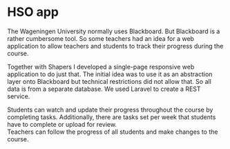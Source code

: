 <!--
  id: 2308
  slug: hso-app
  type: fortpolio
  excerpt: <p>Developed a single-page responsive web application that allows teachers and students to track their progress during a course. Used Angular as Javascript framework and Laravel to create a REST service.</p> 
  content: <p>The Wageningen University normally uses Blackboard. But Blackboard is a rather cumbersome tool. So some teachers had an idea for a web application to allow teachers and students to track their progress during the course.</p> <p>Together with Shapers I developed a single-page responsive web application to do just that. The initial idea was to use it as an abstraction layer onto Blackboard but technical restrictions did not allow that. So all data is from a separate database. We used Laravel to create a REST service.</p> <p>Students can watch and update their progress throughout the course by completing tasks. Additionally, there are tasks set per week that students have to complete or upload for review.<br /> Teachers can follow the progress of all students and make changes to the course.</p> 
  categories: javascript,framework,backend,mobile
  tags: HTML,Angular,Laravel,REST,Less
  datefrom: 2014-01-17
  dateto: 2014-03-14
  incv: true
  inportfolio: false
  clients: Shapers,Wageningen University
  collaboration: Shapers
  prizes: 
  thumbnail: HSO-App-students.png
  image: HSO-App-students.png
  images: HSO-App-mobile-login.png,HSO-App-mobile-menu.png,HSO-App-mobile-week-1.png,HSO-App-overview.png,HSO-App-profile.png,HSO-App-settings.png,HSO-App-student.png,HSO-App-students.png,HSO-App-week-1.png,HSO-App-mobile-group-tasks.png
-->

# HSO app

<p>The Wageningen University normally uses Blackboard. But Blackboard is a rather cumbersome tool. So some teachers had an idea for a web application to allow teachers and students to track their progress during the course.</p>
<p>Together with Shapers I developed a single-page responsive web application to do just that. The initial idea was to use it as an abstraction layer onto Blackboard but technical restrictions did not allow that. So all data is from a separate database. We used Laravel to create a REST service.</p>
<p>Students can watch and update their progress throughout the course by completing tasks. Additionally, there are tasks set per week that students have to complete or upload for review.<br />
Teachers can follow the progress of all students and make changes to the course.</p>

